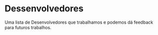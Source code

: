 # Dessenvolvedores

Uma lista de Desenvolvedores que trabalhamos e podemos dá feedback para futuros trabalhos.
